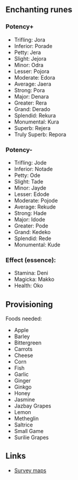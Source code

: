 ## Enchanting runes

### Potency+

- Trifling: Jora
- Inferior: Porade 
- Petty: Jera 
- Slight: Jejora 
- Minor: Odra 
- Lesser: Pojora 
- Moderate:	Edora 
- Average: Jaera 
- Strong: Pora
- Major: Denara 
- Greater: Rera 
- Grand: Derado 
- Splendid: Rekura 
- Monumental: Kura 
- Superb: Rejera 
- Truly Superb: Repora

### Potency-

- Trifling: Jode
- Inferior: Notade
- Petty: Ode
- Slight: Tade
- Minor: Jayde
- Lesser: Edode
- Moderate: Pojode
- Average: Rekude
- Strong: Hade
- Major: Idode
- Greater: Pode
- Grand: Kedeko
- Splendid: Rede
- Monumental: Kude

### Effect (essence):

- Stamina: Deni
- Magicka: Makko
- Health: Oko

## Provisioning

Foods needed:

- Apple
- Barley
- Bittergreen
- Carrots
- Cheese
- Corn
- Fish
- Garlic
- Ginger
- Ginkgo
- Honey
- Jasmine
- Jazbay Grapes
- Lemon
- Metheglin
- Saltrice
- Small Game
- Surilie Grapes

## Links

- [Survey maps](https://elderscrollsonline.wiki.fextralife.com/Survey+Maps)
